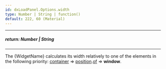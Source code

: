 ```yaml
---
id: dxLoadPanel.Options.width
type: Number | String | function()
default: 222, 60 (Material)
---
```

---
##### return: Number | String
<!-- %return% -->

---

<!-- %fullDescription% -->

<!-- import * from 'api-reference\10 UI Components\DOMComponent\1 Configuration\width.md' -->

The {WidgetName} calculates its width relatively to one of the elements in the following priority: [container]({basewidgetpath}/Configuration/#container) => [position]({basewidgetpath}/Configuration/#position).[of](/Documentation/ApiReference/Common/Object_Structures/PositionConfig/#of) => **window**.